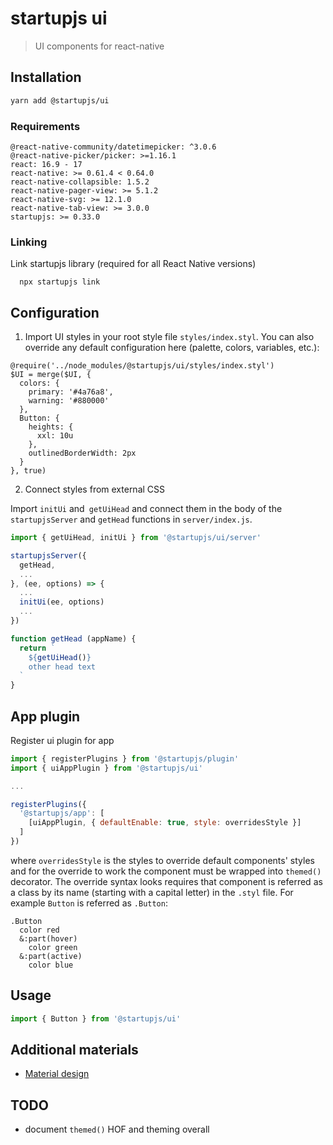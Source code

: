 # startupjs ui
> UI components for react-native

## Installation

```sh
yarn add @startupjs/ui
```

### Requirements

```
@react-native-community/datetimepicker: ^3.0.6
@react-native-picker/picker: >=1.16.1
react: 16.9 - 17
react-native: >= 0.61.4 < 0.64.0
react-native-collapsible: 1.5.2
react-native-pager-view: >= 5.1.2
react-native-svg: >= 12.1.0
react-native-tab-view: >= 3.0.0
startupjs: >= 0.33.0
```

### Linking
Link startupjs library (required for all React Native versions)

```
  npx startupjs link
```

## Configuration
1. Import UI styles in your root style file `styles/index.styl`. You can also override any default configuration here (palette, colors, variables, etc.):
```styl
@require('../node_modules/@startupjs/ui/styles/index.styl')
$UI = merge($UI, {
  colors: {
    primary: '#4a76a8',
    warning: '#880000'
  },
  Button: {
    heights: {
      xxl: 10u
    },
    outlinedBorderWidth: 2px
  }
}, true)
```

2. Connect styles from external CSS

Import `initUi` and` getUiHead` and connect them in the body of the `startupjsServer` and `getHead` functions in `server/index.js`.

```js
import { getUiHead, initUi } from '@startupjs/ui/server'

startupjsServer({
  getHead,
  ...
}, (ee, options) => {
  ...
  initUi(ee, options)
  ...
})

function getHead (appName) {
  return `
    ${getUiHead()}
    other head text
  `
}
```

## App plugin
Register ui plugin for app

```js
import { registerPlugins } from '@startupjs/plugin'
import { uiAppPlugin } from '@startupjs/ui'

...

registerPlugins({
  '@startupjs/app': [
    [uiAppPlugin, { defaultEnable: true, style: overridesStyle }]
  ]
})
```

where `overridesStyle` is the styles to override default components' styles and for the override to work the component must be wrapped into `themed()` decorator. The override syntax looks requires that component is referred as a class by its name (starting with a capital letter) in the `.styl` file. For example `Button` is referred as `.Button`:

```styl
.Button
  color red
  &:part(hover)
    color green
  &:part(active)
    color blue
```

## Usage
```js
import { Button } from '@startupjs/ui'
```

## Additional materials
- [Material design](https://material.io/design/)

## TODO

- document `themed()` HOF and theming overall
